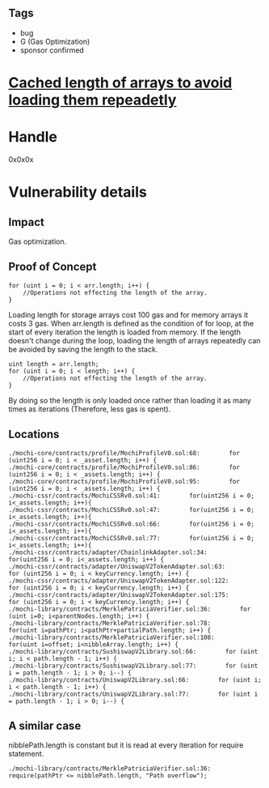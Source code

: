 ## Tags

- bug
- G (Gas Optimization)
- sponsor confirmed

# [Cached length of arrays to avoid loading them repeadetly](https://github.com/code-423n4/2021-10-mochi-findings/issues/64) 

# Handle

0x0x0x


# Vulnerability details


## Impact
Gas optimization.

## Proof of Concept

```
for (uint i = 0; i < arr.length; i++) {
    //Operations not effecting the length of the array.
}
```
Loading length for storage arrays cost 100 gas and for memory arrays it costs 3 gas. When arr.length is defined as the condition of for loop, at the start of every iteration the length is loaded from memory. If the length doesn't change during the loop, loading the length of arrays repeatedly can be avoided by saving the length to the stack.
```
uint length = arr.length;
for (uint i = 0; i < length; i++) {
    //Operations not effecting the length of the array.
}
```
By doing so the length is only loaded once rather than loading it as many times as iterations (Therefore, less gas is spent).

## Locations
```
./mochi-core/contracts/profile/MochiProfileV0.sol:68:        for (uint256 i = 0; i < _asset.length; i++) {
./mochi-core/contracts/profile/MochiProfileV0.sol:86:        for (uint256 i = 0; i < _assets.length; i++) {
./mochi-core/contracts/profile/MochiProfileV0.sol:95:        for (uint256 i = 0; i < _assets.length; i++) {
./mochi-cssr/contracts/MochiCSSRv0.sol:41:        for(uint256 i = 0; i<_assets.length; i++){
./mochi-cssr/contracts/MochiCSSRv0.sol:47:        for(uint256 i = 0; i<_assets.length; i++){
./mochi-cssr/contracts/MochiCSSRv0.sol:66:        for(uint256 i = 0; i<_assets.length; i++){
./mochi-cssr/contracts/MochiCSSRv0.sol:77:        for(uint256 i = 0; i<_assets.length; i++){
./mochi-cssr/contracts/adapter/ChainlinkAdapter.sol:34:        for(uint256 i = 0; i<_assets.length; i++) {
./mochi-cssr/contracts/adapter/UniswapV2TokenAdapter.sol:63:        for (uint256 i = 0; i < keyCurrency.length; i++) {
./mochi-cssr/contracts/adapter/UniswapV2TokenAdapter.sol:122:        for (uint256 i = 0; i < keyCurrency.length; i++) {
./mochi-cssr/contracts/adapter/UniswapV2TokenAdapter.sol:175:        for (uint256 i = 0; i < keyCurrency.length; i++) {
./mochi-library/contracts/MerklePatriciaVerifier.sol:36:		for (uint i=0; i<parentNodes.length; i++) {
./mochi-library/contracts/MerklePatriciaVerifier.sol:78:		for(uint i=pathPtr; i<pathPtr+partialPath.length; i++) {
./mochi-library/contracts/MerklePatriciaVerifier.sol:108:		for(uint i=offset; i<nibbleArray.length; i++) {
./mochi-library/contracts/SushiswapV2Library.sol:66:        for (uint i; i < path.length - 1; i++) {
./mochi-library/contracts/SushiswapV2Library.sol:77:        for (uint i = path.length - 1; i > 0; i--) {
./mochi-library/contracts/UniswapV2Library.sol:66:        for (uint i; i < path.length - 1; i++) {
./mochi-library/contracts/UniswapV2Library.sol:77:        for (uint i = path.length - 1; i > 0; i--) {
```
## A similar case

nibblePath.length is constant but it is read at every iteration for require statement.

```./mochi-library/contracts/MerklePatriciaVerifier.sol:36: require(pathPtr <= nibblePath.length, "Path overflow");```



